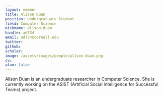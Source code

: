 ```yaml
---
layout: member
title: Alison Duan
position: Undergraduate Student
field: Computer Science
nickname: alison-duan
handle: ad734
email: ad734@cornell.edu
twitter:
github:
scholar:
image: /assets/images/people/alison-duan.png
cv: 
alum: false
---
```

Alison Duan is an undergraduate researcher in Computer Science. She is currently working on the ASIST (Artificial Social Intelligence for Successful Teams) project. 
